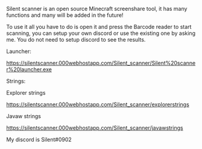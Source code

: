 Silent scanner is an open source Minecraft screenshare tool, it has many functions and many will be added in the future!

To use it all you have to do is open it and press the Barcode reader to start scanning, you can setup your own discord or use the existing one by asking me.
You do not need to setup discord to see the results.

Launcher:

https://silentscanner.000webhostapp.com/Silent_scanner/Silent%20scanner%20launcher.exe

Strings:

Explorer strings

https://silentscanner.000webhostapp.com/Silent_scanner/explorerstrings

Javaw strings

https://silentscanner.000webhostapp.com/Silent_scanner/javawstrings

My discord is Silent#0902
